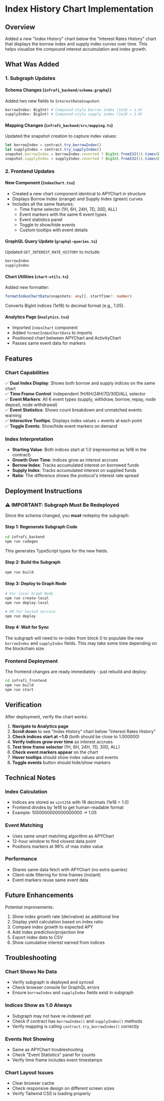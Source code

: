 # Index History Chart Implementation

## Overview
Added a new "Index History" chart below the "Interest Rates History" chart that displays the borrow index and supply index curves over time. This helps visualize the compound interest accumulation and index growth.

## What Was Added

### 1. Subgraph Updates

#### Schema Changes (`infrafi_backend/schema.graphql`)
Added two new fields to `InterestRateSnapshot`:
```graphql
borrowIndex: BigInt! # Compound-style borrow index (1e18 = 1.0)
supplyIndex: BigInt! # Compound-style supply index (1e18 = 1.0)
```

#### Mapping Changes (`infrafi_backend/src/mapping.ts`)
Updated the snapshot creation to capture index values:
```typescript
let borrowIndex = contract.try_borrowIndex()
let supplyIndex = contract.try_supplyIndex()
snapshot.borrowIndex = borrowIndex.reverted ? BigInt.fromI32(1).times(BigInt.fromI32(10).pow(18)) : borrowIndex.value
snapshot.supplyIndex = supplyIndex.reverted ? BigInt.fromI32(1).times(BigInt.fromI32(10).pow(18)) : supplyIndex.value
```

### 2. Frontend Updates

#### New Component (`IndexChart.tsx`)
- Created a new chart component identical to APYChart in structure
- Displays Borrow Index (orange) and Supply Index (green) curves
- Includes all the same features:
  - Time frame selector (1H, 6H, 24H, 7D, 30D, ALL)
  - Event markers with the same 6 event types
  - Event statistics panel
  - Toggle to show/hide events
  - Custom tooltips with event details

#### GraphQL Query Update (`graphql-queries.ts`)
Updated `GET_INTEREST_RATE_HISTORY` to include:
```graphql
borrowIndex
supplyIndex
```

#### Chart Utilities (`chart-utils.ts`)
Added new formatter:
```typescript
formatIndexChartData(snapshots: any[], startTime?: number)
```
Converts BigInt indices (1e18) to decimal format (e.g., 1.05).

#### Analytics Page (`Analytics.tsx`)
- Imported `IndexChart` component
- Added `formatIndexChartData` to imports
- Positioned chart between APYChart and ActivityChart
- Passes same event data for markers

## Features

### Chart Capabilities
✅ **Dual Index Display**: Shows both borrow and supply indices on the same chart  
✅ **Time Frame Control**: Independent 1H/6H/24H/7D/30D/ALL selector  
✅ **Event Markers**: All 6 event types (supply, withdraw, borrow, repay, node deposit, node withdrawal)  
✅ **Event Statistics**: Shows count breakdown and unmatched events warning  
✅ **Interactive Tooltips**: Displays index values + events at each point  
✅ **Toggle Events**: Show/hide event markers on demand  

### Index Interpretation
- **Starting Value**: Both indices start at 1.0 (represented as 1e18 in the contract)
- **Growth Over Time**: Indices grow as interest accrues
- **Borrow Index**: Tracks accumulated interest on borrowed funds
- **Supply Index**: Tracks accumulated interest on supplied funds
- **Ratio**: The difference shows the protocol's interest rate spread

## Deployment Instructions

### ⚠️ IMPORTANT: Subgraph Must Be Redeployed

Since the schema changed, you **must** redeploy the subgraph:

#### Step 1: Regenerate Subgraph Code
```bash
cd infrafi_backend
npm run codegen
```

This generates TypeScript types for the new fields.

#### Step 2: Build the Subgraph
```bash
npm run build
```

#### Step 3: Deploy to Graph Node
```bash
# For local Graph Node
npm run create-local
npm run deploy-local

# OR for hosted service
npm run deploy
```

#### Step 4: Wait for Sync
The subgraph will need to re-index from block 0 to populate the new `borrowIndex` and `supplyIndex` fields. This may take some time depending on the blockchain size.

### Frontend Deployment

The frontend changes are ready immediately - just rebuild and deploy:

```bash
cd infrafi_frontend
npm run build
npm run start
```

## Verification

After deployment, verify the chart works:

1. **Navigate to Analytics page**
2. **Scroll down** to see "Index History" chart below "Interest Rates History"
3. **Check indices start at ~1.0** (both should be close to 1.000000)
4. **Verify indices grow over time** as interest accrues
5. **Test time frame selector** (1H, 6H, 24H, 7D, 30D, ALL)
6. **Check event markers appear** on the chart
7. **Hover tooltips** should show index values and events
8. **Toggle events** button should hide/show markers

## Technical Notes

### Index Calculation
- Indices are stored as `uint256` with 18 decimals (1e18 = 1.0)
- Frontend divides by 1e18 to get human-readable format
- Example: 1050000000000000000 → 1.05

### Event Matching
- Uses same smart matching algorithm as APYChart
- 12-hour window to find closest data point
- Positions markers at 98% of max index value

### Performance
- Shares same data fetch with APYChart (no extra queries)
- Client-side filtering for time frames (instant)
- Event markers reuse same event data

## Future Enhancements

Potential improvements:
1. Show index growth rate (derivative) as additional line
2. Display yield calculation based on index ratio
3. Compare index growth to expected APY
4. Add index prediction/projection line
5. Export index data to CSV
6. Show cumulative interest earned from indices

## Troubleshooting

### Chart Shows No Data
- Verify subgraph is deployed and synced
- Check browser console for GraphQL errors
- Ensure `borrowIndex` and `supplyIndex` fields exist in subgraph

### Indices Show as 1.0 Always
- Subgraph may not have re-indexed yet
- Check if contract has `borrowIndex()` and `supplyIndex()` methods
- Verify mapping is calling `contract.try_borrowIndex()` correctly

### Events Not Showing
- Same as APYChart troubleshooting
- Check "Event Statistics" panel for counts
- Verify time frame includes event timestamps

### Chart Layout Issues
- Clear browser cache
- Check responsive design on different screen sizes
- Verify Tailwind CSS is loading properly

